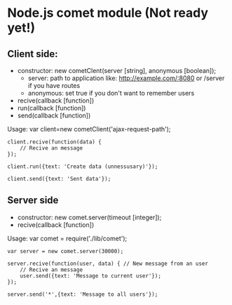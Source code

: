 # Node.js comet module (Not ready yet!)

## Client side:
* constructor: new cometClent(server [string], anonymous [boolean]);
	- server: path to application like: http://example.com/:8080 or /server if you have routes
	- anonymous: set true if you don't want to remember users
* recive(callback [function])
* run(callback [function])
* send(callback [function])

Usage:
	var client=new cometClient('ajax-request-path');
	
	client.recive(function(data) {
		// Recive an message
	});
	
	client.run({text: 'Create data (unnessusary)'});
	
	client.send({text: 'Sent data'});
	
## Server side
* constructor: new comet.server(timeout [integer]);
* recive(callback [function])

Usage:
	var comet = require('./lib/comet');
	
	var server = new comet.server(30000);
	
	server.recive(function(user, data) { // New message from an user
		// Recive an message
		user.send({text: 'Message to current user'});
	});
	
	server.send('*',{text: 'Message to all users'});

